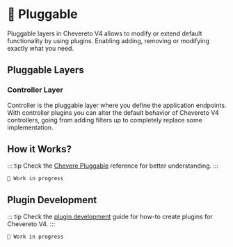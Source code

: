 # 🔌 Pluggable

Pluggable layers in Chevereto V4 allows to modify or extend default functionality by using plugins. Enabling adding, removing or modifying exactly what you need.

## Pluggable Layers

### Controller Layer

Controller is the pluggable layer where you define the application endpoints. With controller plugins you can alter the default behavior of Chevereto V4 controllers, going from adding filters up to completely replace some implementation.

## How it Works?

::: tip
Check the [Chevere Pluggable](https://chevere.org/components/Pluggable.html) reference for better understanding.
:::

`🚧 Work in progress`

## Plugin Development

::: tip
Check the [plugin development](../../developer/plugins/development.md) guide for how-to create plugins for Chevereto V4.
:::

`🚧 Work in progress`
